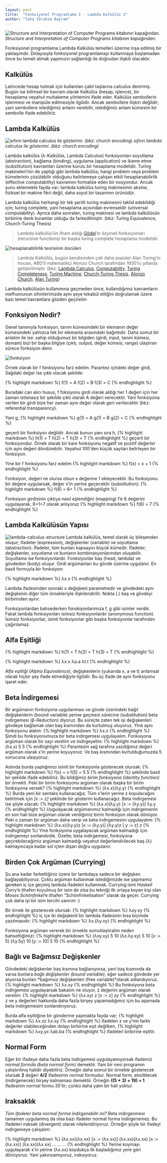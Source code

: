 ```yaml
---
layout: post
title:  "Fonksiyonel Programlama I - Lambda Kalkülüs I"
author: "Taha Ibrahim Bayram"
---
```


![Structure and Interpretation of Computer Programs kitabının kapağından.](/assets/images/sicp-cover.jpg)
*Structure and Interpretation of Computer Programs kitabının kapağından.*

Fonksiyonel programlama Lambda Kalkülüs temelleri üzerine inşa edilmiş bir yaklaşımdır. Dolayısıyla fonksiyonel programlamayı kullanmaya başlamadan önce bu temeli atmak yapımızın sağlamlığı ile doğrudan ilişkili olacaktır.

## Kalkülüs
Latincede hesap tutmak için kullanılan çakıl taşlarına calculus denirmiş. Bugün ise bilimsel bir kavram olarak Kalkülüs (hesap, işlence), bir hesaplama veyahut muhakeme yöntemini ifade eder. Kalkülüs sembollerin işlenmesi ve manipüle edilmesiyle ilgilidir. Ancak sembollere ilişkin değildir; yani sembollere istediğimiz anlamı verebilir, istediğimiz anlam kümesini bir sembolle ifade edebiliriz.

## Lambda Kalkülüs

![sıfırın lambda calculus ile gösterimi. (bkz: church encoding)](/assets/images/zero-lambda-calculus.png)
*sıfırın lambda calculus ile gösterimi. (bkz: church encoding)*

Lambda kalkülüs (λ-Kalkülüs, Lambda Calculus) fonksiyonları soyutlama (abstraction), bağlama (binding), uygulama (application) ve ikame etme (substitution) kavramları üzerine kurulu bir hesaplama modelidir. Turing makineleri’nin de yaptığı gibi lambda kalkülüs; hangi problem veya problem kümelerinin çözülebilir olduğunu belirlemeye çalışan etkili hesaplanabilirlik (effective computability) kavramını formalize eden bir nosyondur. Ancak şunu eklemekte fayda var; lambda kalkülüs turing makinesinin aksine, fiziksel bir makine fikri değil, daha soyut bir tasarımın ürünüdür.

Lambda kalkülüs herhangi bir tek şeritli turing makinesini taklid edebildiği için; turing complete, yani hesaplama açısından evrenseldir (universal computability). Ayrıca daha sonraları, turing makinesi ve lambda kalkülüsün birbirine denk kuramlar olduğu da farkedilmiştir. (bkz: Turing Equivalence, Church-Turing Thesis)

> Lambda kalkülüs’ün ilham aldığı [Gödel](https://www.wikiwand.com/en/Kurt_G%C3%B6del)’in özyineli fonksiyonları (recursive functions) bir başka turing complete hesaplama modelidir.

![hesaplanabilirlik teorisinin öncüleri](/assets/images/godel-turing-church.png)
> Lambda Kalkülüs, bugün kendisinden çok daha popüler Alan Turing’in hocası, ABD’li matematikçi Alonzo Church tarafından 1930'lu yıllarda geliştirilmiştir. 
(bkz: [Lambda Calculus](https://www.wikiwand.com/en/Lambda_calculus), [Computability](https://www.wikiwand.com/en/Computability), [Turing Completeness](https://www.wikiwand.com/en/Turing_completeness), [Turing Machine](https://www.wikiwand.com/en/Turing_machine), [Church-Turing Thesis](https://www.wikiwand.com/en/Church%E2%80%93Turing_thesis), [Alonzo Church](https://www.wikiwand.com/en/Alonzo_Church), [Alan Turing](https://www.wikiwand.com/en/Alan_Turing))

Lambda kalkülüsün kullanımına geçmeden önce, kullandığımız kavramların mefhumunun zihinlerimizde aynı şeye tekabül ettiğini doğrulamak üzere bazı temel kavramlara gözden geçirelim

## Fonksiyon Nedir?
Genel tanımıyla fonksiyon, tanım kümesindeki bir elemanın değer kümesindeki yalnızca tek bir elemanla arasındaki bağıntıdır. Daha somut bir anlatım ile ise: sahip olduğumuz bir bilgiden (girdi, input, tanım kümesi, domain) bizi bir başka bilgiye (çıktı, output, değer kümesi, range) ulaştıran sürece fonksiyon denir.

![fonksiyon](/assets/images/fonksiyon.gif)

Örnek olarak bir f fonksiyonu farz edelim. Parantez içindeki değer girdi, Sağdaki değer ise çıktı olacak şekilde:

{% highlight markdown %}
f(1) = A
f(2) = B
f(3) = C
{% endhighlight %}

Buradaki can alıcı husus, f foksiyonu girdi olarak aldığı her 1 değeri için her zaman istisnasız bir şekilde çıktı olarak A değeri verecektir. Yani fonksiyona verilen bir girdi bize her zaman aynı değer olarak geri verilecektir (bkz: referential transparency).

Yani g,
{% highlight markdown %}
g(1) = A
g(1) = B
g(2) = C
{% endhighlight %}

geçerli bir fonksiyon değildir. Ancak bunun yanı sıra h,
{% highlight markdown %}
h(1) = T
h(2) = T
h(3) = T
{% endhighlight %}
geçerli bir fonksiyondur. Örnek olarak bir kare fonksiyonu negatif ve pozitif değerler için aynı değeri döndürebilir. Veyahut 100'den küçük sayıları belirleyen bir fonksiyon.

Yine bir f fonksiyonu farz edelim
{% highlight markdown %}
f(x) = x + 1
{% endhighlight %}

Fonksiyon, değeri ne olursa olsun x değerine 1 ekleyecektir. Bu fonksiyonu bir değere uygularsak, değer x’in yerine geçecektir (substitution):
{% highlight markdown %}
f(6) = 6+ 1
{% endhighlight %}

Fonksiyon girdisinin çıktıya nasıl eşlendiğini (mapping) f’e 6 değerini uygulayarak, 6+1=7 olarak anlıyoruz
{% highlight markdown %}
f(6) = 7
{% endhighlight %}

## Lambda Kalkülüsün Yapısı
![lambda-calculus-structure](/assets/images/lambda-calculus-structure.png)
Lambda kalkülüs, temel olarak üç bileşenden oluşur; ifadeler (expression), değişkenler (variable) ve soyutlama (abstraction). İfadeler, tüm bunları kapsayıcı büyük kümedir. İfadeler; değişkenler, soyutlama ve bunların kombinasyonlarından oluşabilir. Soyutlama ise fonksiyonlardır. Fonksiyonlar baş (head, lambda) ve gövdeden (body) oluşur. Girdi argümanları bu gövde üzerine uygulanır. En basit formuyla bir fonksiyon:

{% highlight markdown %}
λx.x
{% endhighlight %}

Lambda ifadesinden sonraki x değişkeni parametredir ve gövdedeki aynı değişkenin diğer tüm örnekleriyle ilişkilendirilir. Nokta (.) baş ve gövdeyi birbirinden ayırır.

Fonksiyonlardan bahsederken fonskiyonlarımıza f, g gibi isimler verdik. Fakat lambda fonksiyonları isimsiz fonksiyonlardır (anonymous function). İsimsiz fonksiyonlar, isimli fonksiyonlar gibi başka fonksiyonlar tarafından çağırılamaz.

## Alfa Eşitliği
{% highlight markdown %}
h(1) = T
h(2) = T
h(3) = T
{% endhighlight %}

{% highlight markdown %}
λx.x
λa.a
λt.t
{% endhighlight %}

*Alfa eşitliği (Alpha Equivalence)*, değişkenlerin (yukarıda x, a ve t) anlamsal olarak hiçbir şey ifade etmediğiyle ilgilidir. Bu üç ifade de aynı fonksiyonu işaret eder.

## Beta İndirgemesi
Bir argümanın fonksiyona uygulanması ve gövde üzerindeki bağıl değişkenlerin (bound variable) yerine geçmesi sürecine (substitution) beta indirgemesi (β-Reduction) diyoruz. Bu süreçte zaten tek işi değişkenleri gövdeye bağlamak olan baş kısmından da kurtulmuş oluyoruz. Yine aynı fonksiyonu alalım:
{% highlight markdown %}
λx.x
{% endhighlight %}
Şimdi bu fonksiyonumuza bir beta indirgemesi uygulayalım. Fonksiyona argüman olarak bir sayı verelim ve indirgeyelim:
{% highlight markdown %}
(λx.x) 5
5
{% endhighlight %}
Parantezin sağ tarafına yazdığımız değeri argüman olarak x’in yerine koyuyoruz. Ve baş kısmından kurtulduğumuzda 5 sonucuna ulaşıyoruz.

Aslında burda yaptığımızı isimli bir fonksiyonla gösterecek olursak:
{% highlight markdown %}
f(x) = x
f(5) = 5
5
{% endhighlight %}
şeklinde basit bir şekilde ifade edebiliriz. Bu bildiğimiz *birim fonksiyona (identity function)* bir örnekti. Peki bir birim fonksiyonu argüman olarak başka bir birim fonksiyona versek?
{% highlight markdown %}
(λx.x)(λy.y)
{% endhighlight %}
Burda yeni bir sentaks kullanacağız. Tüm x’lerin yerine z koyulacağını belirtmek için *[x := z]* şeklinde bir gösterim kullanacağız. Beta indirgemesi ise şöyle olacak:
{% highlight markdown %}
(λx.x)(λy.y)
[x ∶= (λy.y)]
λy.y
{% endhighlight %}
Uygulayacak argümanımız kalmadığı için indirgemenin en son hali bize argüman olarak verdiğimiz birim fonksiyon olarak dönüyor. Peki o zaman bir argüman daha verip ve beta indirgemesini uygulayalım:
{% highlight markdown %}
(λx.x)(λy.y)z
[x := (λy.y)]
(λy.y)z
[ y := z]
z
{% endhighlight %}
Yine fonksiyona uygalayacak argüman kalmadığı için indirgemeyi sonlandırdık. Özetle; beta indirgemesi, fonksiyona geçirebileceğimiz argüman kalmadığı veyahut değerlendirilecek baş (λ) kalmayıncaya kadar sol içten dışarı doğru uygulanır.

## Birden Çok Argüman (Currying)
Şu ana kadar farkettiğiniz üzere bir lambdaya sadece bir değişken bağlayabiliyoruz. Çoklu argüman kullanmak istediğimizde ise yapmamız gereken iç içe geçmiş lambda ifadeleri kullanmak. Currying ismi *Haskell Curry*’e ithafen koyulmuş bir isim de olsa bu tekniği ilk ortaya koyan kişi olan *Moses Schönfinkel*’e ithafen “Schönfinkelisation” olarak da geçer. Currying çok daha iyi bir isim tercihi sanırım :)

Bir örnek ile gösterecek olursak:
{% highlight markdown %}
λxy.xy
{% endhighlight %}
iç içe iki değişkenli bir lambda ifadesinin kısa biçimde yazılmasıdır:
{% highlight markdown %}
λx.(λy.xy)
{% endhighlight %}

Fonksiyona argüman vererek bir örnekle somutlaştıralım neden bahsettiğimizi:
{% highlight markdown %}
(λxy.xy) 5 10
(λx.λy.xy) 5 10
[x := 5]
(λy.5y) 10
[y := 10]
5 10
{% endhighlight %}

## Bağlı ve Bağımsız Değişkenler
Gövdedeki değişkenler baş kısmına bağlanıyorsa, yani baş kısmında da varsa bunlara *bağlı değişkenler (bound variable)*, eğer sadece gövdede yer alıyorsa bunları *bağımsız değişkenleri (free variable)*olarak adlandıyoruz.
{% highlight markdown %}
λx.xy
{% endhighlight %}
Bu fonksiyona beta indirgemesi uygulayarsak bakalım ne oluyor, z değerini argüman olarak verelim:
{% highlight markdown %}
(λx.xy) z
[x := z]
zy
{% endhighlight %}
z ve y değerleri hakkında daha fazla birşey yapamadığımız için bu aşamada beta indirgemesini sonlandırıyoruz.

Burda alfa eşitliğine bir gönderme yapmakta fayda var;
{% highlight markdown %}
λx.xz
λx.xy
{% endhighlight %}
ifadeleri z ve y’nin farklı değerler olabileceğinden dolayı birbirine eşit değilken,
{% highlight markdown %}
λxy.yx
λab.ba
{% endhighlight %}
ifadeleri birbirine eşittir.

## Normal Form
Eğer bir ifadeye daha fazla beta indirgemesi uygulayamıyorsak ifademiz *normal formda (beta normal form)* demektir. Yani bir nevi programın çalıştırılmış halidir diyebiliriz. Örneğin daha somut bir örnekle gösterecek olursak **2** değeri **4/2** ifadesinin normal formudur. Normal form, eksiltilecek (indirgenecek) birşey kalmaması demektir. Örneğin **((5 * 3) + 19) + 1** ifadesinin normal formu 35'tir; çünkü daha yalın bir hali yoktur.

## Iraksaklık
*Tüm ifadeler beta normal forma indirgenebilir mi?*
Beta indirgenmesi tamamen uygulanmış da olsa bazı ifadeler normal forma indirgenemez. Bu ifadeleri ıraksak (divergent) olarak nitelendiriyoruz. Örneğin şöyle bir ifadeyi indirgemeye çalışalım:

{% highlight markdown %}
(λx.xx)(λx.xx)
[x := (λx.xx)]
(λx.xx)(λx.xx)
[x := (λx.xx)]
(λx.xx)(λx.xx)
...
...
...
{% endhighlight %}
Yerine koymayı uygulayarak x’in yerine (λx.xx) koydukça ilk başladığımız yere geri dönüyoruz. Yani yakınsamıyoruz, ıraksıyoruz.